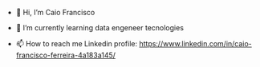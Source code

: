 - 👋 Hi, I’m Caio Francisco

- 🌱 I’m currently learning data engeneer tecnologies

- 📫 How to reach me  Linkedin profile: https://www.linkedin.com/in/caio-francisco-ferreira-4a183a145/
